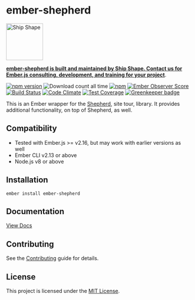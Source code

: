 ember-shepherd
==============================================================================

<a href="https://shipshape.io/"><img src="http://i.imgur.com/DWHQjA5.png" alt="Ship Shape" width="100" height="100"/></a>

**[ember-shepherd is built and maintained by Ship Shape. Contact us for Ember.js consulting, development, and training for your project](https://shipshape.io/ember-consulting/)**.

[![npm version](https://badge.fury.io/js/ember-shepherd.svg)](http://badge.fury.io/js/ember-shepherd)
![Download count all time](https://img.shields.io/npm/dt/ember-shepherd.svg)
[![npm](https://img.shields.io/npm/dm/ember-shepherd.svg)]()
[![Ember Observer Score](http://emberobserver.com/badges/ember-shepherd.svg)](http://emberobserver.com/addons/ember-shepherd)
[![Build Status](https://travis-ci.org/shipshapecode/ember-shepherd.svg)](https://travis-ci.org/shipshapecode/ember-shepherd)
[![Code Climate](https://codeclimate.com/github/shipshapecode/ember-shepherd/badges/gpa.svg)](https://codeclimate.com/github/shipshapecode/ember-shepherd)
[![Test Coverage](https://codeclimate.com/github/shipshapecode/ember-shepherd/badges/coverage.svg)](https://codeclimate.com/github/shipshapecode/ember-shepherd/coverage)
[![Greenkeeper badge](https://badges.greenkeeper.io/shipshapecode/ember-shepherd.svg)](https://greenkeeper.io/)

This is an Ember wrapper for the [Shepherd](https://github.com/shipshapecode/shepherd), site tour, library. It provides additional functionality, on top of Shepherd, as well.

Compatibility
------------------------------------------------------------------------------

* Tested with Ember.js >= v2.16, but may work with earlier versions as well
* Ember CLI v2.13 or above
* Node.js v8 or above


Installation
------------------------------------------------------------------------------

```
ember install ember-shepherd
```

Documentation
------------------------------------------------------------------------------

[View Docs](http://shipshapecode.github.io/ember-shepherd/)


Contributing
------------------------------------------------------------------------------

See the [Contributing](CONTRIBUTING.md) guide for details.


License
------------------------------------------------------------------------------

This project is licensed under the [MIT License](LICENSE.md).
